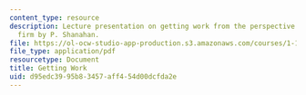 ```yaml
---
content_type: resource
description: Lecture presentation on getting work from the perspective of a small
  firm by P. Shanahan.
file: https://ol-ocw-studio-app-production.s3.amazonaws.com/courses/1-133-masters-of-engineering-concepts-of-engineering-practice-fall-2007/d95edc3995b83457aff454d00dcfda2e_lec_04_ps.pdf
file_type: application/pdf
resourcetype: Document
title: Getting Work
uid: d95edc39-95b8-3457-aff4-54d00dcfda2e
---
```

